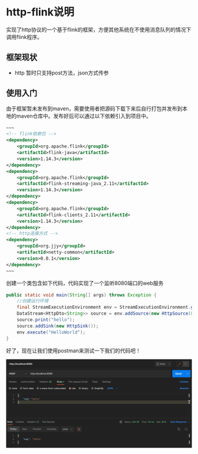 # http-flink说明
实现了http协议的一个基于flink的框架，方便其他系统在不使用消息队列的情况下调用flink程序。

## 框架现状
* http 暂时只支持post方法，json方式传参

## 使用入门
由于框架暂未发布到maven，需要使用者把源码下载下来后自行打包并发布到本地的maven仓库中。发布好后可以通过以下依赖引入到项目中。

```xml
~~~
<!-- flink依赖包 -->
<dependency>
    <groupId>org.apache.flink</groupId>
    <artifactId>flink-java</artifactId>
    <version>1.14.3</version>
</dependency>
<dependency>
    <groupId>org.apache.flink</groupId>
    <artifactId>flink-streaming-java_2.11</artifactId>
    <version>1.14.3</version>
</dependency>
<dependency>
    <groupId>org.apache.flink</groupId>
    <artifactId>flink-clients_2.11</artifactId>
    <version>1.14.3</version>
</dependency>
<!-- http连接方式 -->
<dependency>
    <groupId>org.jjy</groupId>
    <artifactId>netty-common</artifactId>
    <version>0.0.1</version>
</dependency>
~~~
```

创建一个类包含如下代码，代码实现了一个监听8080端口的web服务

```java
public static void main(String[] args) throws Exception {
    //创建运行环境
    final StreamExecutionEnvironment env = StreamExecutionEnvironment.getExecutionEnvironment();
    DataStream<HttpDto<String>> source = env.addSource(new HttpSource(8080));
    source.print("hello");
    source.addSink(new HttpSink());
    env.execute("HelloWorld");
}
```

好了，现在让我们使用postman来测试一下我们的代码吧！

![helloWord测试](./img/helloWord测试.png)